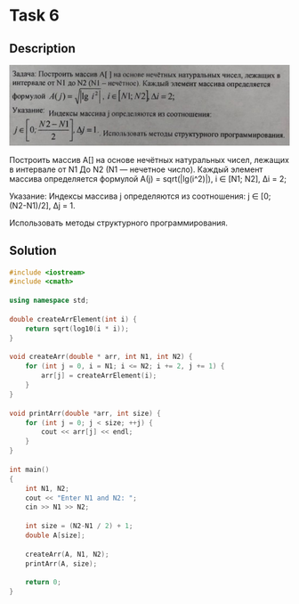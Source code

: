 # Task 6

## Description

![Description](6_description.png)

Построить массив А\[\] на основе нечётных натуральных чисел, лежащих в интервале от N1 До N2 (N1 — нечетное число). Каждый элемент массива определяется формулой А(j) = sqrt(|lg(i^2)|), i ∈ \[N1; N2\], Δi = 2;

Указание:
Индексы массива j определяются из соотношения:
j ∈ \[0; (N2-N1)/2\], Δj = 1.

Использовать методы структурного программирования.

## Solution

```C++
#include <iostream>
#include <cmath>

using namespace std;

double createArrElement(int i) {
    return sqrt(log10(i * i));
}

void createArr(double * arr, int N1, int N2) {
    for (int j = 0, i = N1; i <= N2; i += 2, j += 1) {
        arr[j] = createArrElement(i);
    }    
}

void printArr(double *arr, int size) {
    for (int j = 0; j < size; ++j) {
        cout << arr[j] << endl;
    }
}

int main()
{
    int N1, N2;
    cout << "Enter N1 and N2: ";
    cin >> N1 >> N2;

    int size = (N2-N1 / 2) + 1;
    double A[size];

    createArr(A, N1, N2);
    printArr(A, size);
    
    return 0;
}

```
